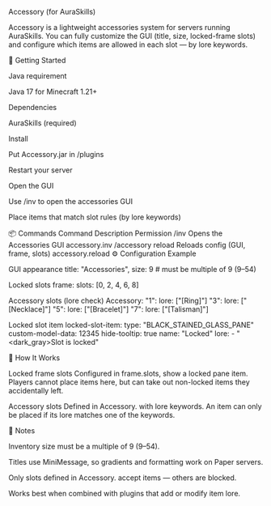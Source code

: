Accessory (for AuraSkills)

Accessory is a lightweight accessories system for servers running AuraSkills. You can fully customize the GUI (title, size, locked-frame slots) and configure which items are allowed in each slot — by lore keywords.

🚀 Getting Started

Java requirement

Java 17 for Minecraft 1.21+

Dependencies

AuraSkills (required)

Install

Put Accessory.jar in /plugins

Restart your server

Open the GUI

Use /inv to open the accessories GUI

Place items that match slot rules (by lore keywords)

📦 Commands Command Description Permission /inv Opens the Accessories GUI accessory.inv /accessory reload Reloads config (GUI, frame, slots) accessory.reload ⚙️ Configuration Example

GUI appearance
title: "Accessories", size: 9 # must be multiple of 9 (9–54)

Locked slots
frame: slots: [0, 2, 4, 6, 8]

Accessory slots (lore check)
Accessory: "1": lore: ["[Ring]"] "3": lore: ["[Necklace]"] "5": lore: ["[Bracelet]"] "7": lore: ["[Talisman]"]

Locked slot item
locked-slot-item: type: "BLACK_STAINED_GLASS_PANE" custom-model-data: 12345 hide-tooltip: true name: "<gray>Locked" lore: - "<dark_gray>Slot is locked"

🔑 How It Works

Locked frame slots Configured in frame.slots, show a locked pane item. Players cannot place items here, but can take out non-locked items they accidentally left.

Accessory slots Defined in Accessory.<slot> with lore keywords. An item can only be placed if its lore matches one of the keywords.

📝 Notes

Inventory size must be a multiple of 9 (9–54).

Titles use MiniMessage, so gradients and formatting work on Paper servers.

Only slots defined in Accessory.<slot> accept items — others are blocked.

Works best when combined with plugins that add or modify item lore.
